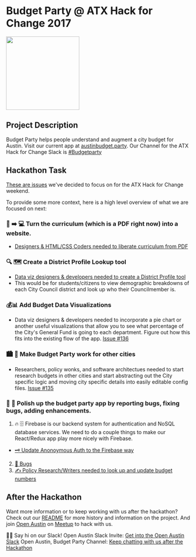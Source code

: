 # Budget Party @ ATX Hack for Change 2017

<img src="http://www.atxhackforchange.org/assets/logos/ATXHackLogo_Color_Web-with-TM.png" width="200" />

## Project Description
Budget Party helps people understand and augment a city budget for Austin. 
Visit our current app at [austinbudget.party](http://austinbudget.party/).
Our Channel for the ATX Hack for Change Slack is [#Budgetparty](https://atxhack4change.slack.com/messages/C56PW6P4Y/)


## Hackathon Task 
[These are issues](https://github.com/open-austin/budgetparty/issues?q=is%3Aissue+is%3Aopen+label%3AATXHack4Change) we've decided to focus on for the ATX Hack for Change weekend.

To provide some more context, here is a high level overview of what we are focused on next:

### 📃 ➡️ 💻 Turn the curriculum (which is a PDF right now) into a website.
- [Designers & HTML/CSS Coders needed to liberate curriculum from PDF](https://github.com/open-austin/budgetparty/issues/128)

### 🔍 🗺️ Create a District Profile Lookup tool

- [Data viz designers & developers needed to create a District Profile tool](https://github.com/open-austin/budgetparty/issues/80)
- This would be for students/citizens to view demographic breakdowns of each City Council district and look up who their Councilmember is.

###  💰📊 Add Budget Data Visualizations
- Data viz designers & developers needed to incorporate a pie chart or another useful visualizations that allow you to see what percentage of the City's General Fund is going to each department. Figure out how this fits into the existing flow of the app. [Issue #136](https://github.com/open-austin/budgetparty/issues/136)

### 🏙️ 🎉 Make Budget Party work for other cities
- Researchers, policy wonks, and software architectues needed to start research budgets in other cities and start abstracting out the City specific logic and moving city specific details into easily editable config files. [Issue #135](https://github.com/open-austin/budgetparty/issues/135)

### 💅 🐛 Polish up the budget party app by reporting bugs, fixing bugs, adding enhancements.
1. 🔥 🗄️ Firebase is our backend system for authentication and NoSQL database services. We need to do a couple things to make our React/Redux app play more nicely with Firebase.

  - [🗝️ Update Anonoymous Auth to the Firebase way](https://github.com/open-austin/budgetparty/issues/132)

2. [🐛 Bugs](https://github.com/open-austin/budgetparty/issues?q=is%3Aissue+is%3Aopen+label%3Abug)
3. [✍️ Policy Research/Writers needed to look up and update budget numbers](https://github.com/open-austin/budgetparty/issues/134)


## After the Hackathon
Want more information or to keep working with us after the hackathon? Check out our [README](https://github.com/open-austin/budgetparty/blob/master/README.md) for more history and information on the project. And join [Open Austin](https://www.open-austin.org/welcome/) on [Meetup](https://www.meetup.com/Open-Austin/events/240047057/) to hack with us. 

👋🏼 Say hi on our Slack! 
Open Austin Slack Invite: [Get into the Open Austin Slack](https://slack.open-austin.org/)
Open Austin, Budget Party Channel: [Keep chatting with us after the Hackathon](https://open-austin.slack.com/messages/C1NC5QDEW/)

